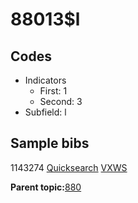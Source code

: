 # 88013$l

## Codes

-   Indicators
    -   First: 1
    -   Second: 3
-   Subfield: l

## Sample bibs

1143274 [Quicksearch](https://search.library.yale.edu/catalog/1143274) [VXWS](http://prodorbis.library.yale.edu:7014/vxws/GetHoldingsService?bibId=1143274)

**Parent topic:**[880](../../tags/880/880.md)

